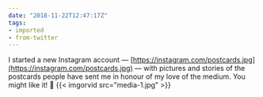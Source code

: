 ```yaml
---
date: "2018-11-22T12:47:17Z"
tags:
- imported
- from-twitter
---
```

I started a new Instagram account — [https://instagram.com/postcards.jpg](https://instagram.com/postcards.jpg) — with pictures and stories of the postcards people have sent me in honour of my love of the medium. You might like it\! 📮 {{< imgorvid src="media-1.jpg" >}}
